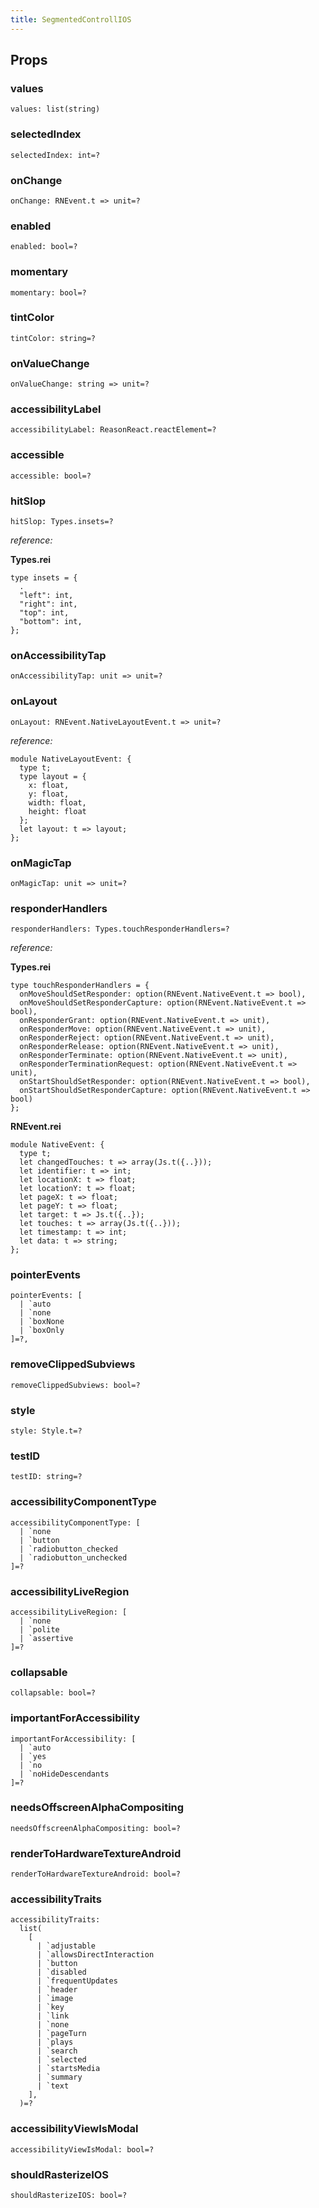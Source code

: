 ```yaml
---
title: SegmentedControllIOS
---
```


## Props

### values

```reason
values: list(string)
```

### selectedIndex

```reason
selectedIndex: int=?
```

### onChange

```reason
onChange: RNEvent.t => unit=?
```

### enabled

```reason
enabled: bool=?
```

### momentary

```reason
momentary: bool=?
```

### tintColor

```reason
tintColor: string=?
```

### onValueChange

```reason
onValueChange: string => unit=?
```

### accessibilityLabel

```reason
accessibilityLabel: ReasonReact.reactElement=?
```

### accessible

```reason
accessible: bool=?
```

### hitSlop

```reason
hitSlop: Types.insets=?
```

_reference:_

**Types.rei**

```reason
type insets = {
  .
  "left": int,
  "right": int,
  "top": int,
  "bottom": int,
};
```

### onAccessibilityTap

```reason
onAccessibilityTap: unit => unit=?
```

### onLayout

```reason
onLayout: RNEvent.NativeLayoutEvent.t => unit=?
```

_reference:_

```reason
module NativeLayoutEvent: {
  type t;
  type layout = {
    x: float,
    y: float,
    width: float,
    height: float
  };
  let layout: t => layout;
};
```

### onMagicTap

```reason
onMagicTap: unit => unit=?
```

### responderHandlers

```reason
responderHandlers: Types.touchResponderHandlers=?
```

_reference:_

**Types.rei**

```reason
type touchResponderHandlers = {
  onMoveShouldSetResponder: option(RNEvent.NativeEvent.t => bool),
  onMoveShouldSetResponderCapture: option(RNEvent.NativeEvent.t => bool),
  onResponderGrant: option(RNEvent.NativeEvent.t => unit),
  onResponderMove: option(RNEvent.NativeEvent.t => unit),
  onResponderReject: option(RNEvent.NativeEvent.t => unit),
  onResponderRelease: option(RNEvent.NativeEvent.t => unit),
  onResponderTerminate: option(RNEvent.NativeEvent.t => unit),
  onResponderTerminationRequest: option(RNEvent.NativeEvent.t => unit),
  onStartShouldSetResponder: option(RNEvent.NativeEvent.t => bool),
  onStartShouldSetResponderCapture: option(RNEvent.NativeEvent.t => bool)
};
```

**RNEvent.rei**

```reason
module NativeEvent: {
  type t;
  let changedTouches: t => array(Js.t({..}));
  let identifier: t => int;
  let locationX: t => float;
  let locationY: t => float;
  let pageX: t => float;
  let pageY: t => float;
  let target: t => Js.t({..});
  let touches: t => array(Js.t({..}));
  let timestamp: t => int;
  let data: t => string;
};
```

### pointerEvents

```reason
pointerEvents: [
  | `auto
  | `none
  | `boxNone
  | `boxOnly
]=?,
```

### removeClippedSubviews

```reason
removeClippedSubviews: bool=?
```

### style

```reason
style: Style.t=?
```

### testID

```reason
testID: string=?
```

### accessibilityComponentType

```reason
accessibilityComponentType: [
  | `none
  | `button
  | `radiobutton_checked
  | `radiobutton_unchecked
]=?
```

### accessibilityLiveRegion

```reason
accessibilityLiveRegion: [
  | `none
  | `polite
  | `assertive
]=?
```

### collapsable

```reason
collapsable: bool=?
```

### importantForAccessibility

```reason
importantForAccessibility: [
  | `auto
  | `yes
  | `no
  | `noHideDescendants
]=?
```

### needsOffscreenAlphaCompositing

```reason
needsOffscreenAlphaCompositing: bool=?
```

### renderToHardwareTextureAndroid

```reason
renderToHardwareTextureAndroid: bool=?
```

### accessibilityTraits

```reason
accessibilityTraits:
  list(
    [
      | `adjustable
      | `allowsDirectInteraction
      | `button
      | `disabled
      | `frequentUpdates
      | `header
      | `image
      | `key
      | `link
      | `none
      | `pageTurn
      | `plays
      | `search
      | `selected
      | `startsMedia
      | `summary
      | `text
    ],
  )=?
```

### accessibilityViewIsModal

```reason
accessibilityViewIsModal: bool=?
```

### shouldRasterizeIOS

```reason
shouldRasterizeIOS: bool=?
```
